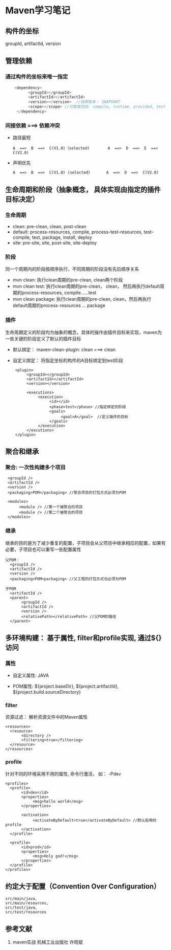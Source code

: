 # Maven学习笔记

## 构件的坐标

groupId, artifactId, version

## 管理依赖 
    
### 通过构件的坐标来唯一指定

````java
	<dependency>
          <groupId></groupId>
          <artifactId></artifactId>
          <version></version>  //快照版本： SNAPSHOT
          <scope></scope> //可取值包括: compile, runtime, provided, test, system(不常用)
     </dependency>
````

### 间接依赖 ===> 依赖冲突

* 路径最短
	````     
	A  ==>  B  ==>  C(V1.0)（selected)        A  ==>  D  ==>  E  ==> C(V2.0)
	````
* 声明优先
	````
	A  ==>  B  ==>  C(V1.0) (selected)       A  ==>  D  ==>  C(V2.0)
	````

## 生命周期和阶段（抽象概念， 具体实现由指定的插件目标决定）
     
### 生命周期
* clean: pre-clean, clean, post-clean
* default: process-resources, compile, process-test-resources, test-compile, test, package, install, deploy
* site: pre-site, site, post-site, site-deploy

### 阶段
 
同一个周期内的阶段按顺序执行，不同周期的阶段没有先后顺序关系

* mvn clean: 执行clean周期的pre-clean, clean两个阶段
* mvn clean test: 执行clean周期的pre-clean， clean， 然后再执行default周期的process-resources, compile……test
* mvn clean package:  执行clean周期的pre-clean, clean，然后再执行default周期的process-resources ... package

### 插件

生命周期定义的阶段均为抽象的概念，具体的操作由插件目标来实现，maven为一些关键的阶段定义了默认的插件目标

* 默认绑定： maven-clean-plugin: clean  ===> clean

* 自定义绑定： 将指定坐标的构件的A目标绑定到test阶段

	````
	 <plugin>
	      <groupId></groupId>
	      <artifactId></artifactId>
	      <version></version>
	      
	      <executions>
	           <execution>
	                <id></id>
	                <phase>test</phase> //指定绑定的阶段
	                <goals>
	                     <goal>A</goal>  //定义插件的目标
	                </goals>
	           </execution>
	      </excutions>
	 </plugin>
	````

## 聚合和继承
     
### 聚合: 一次性构建多个项目
     
````
 <groupId />
 <artifactId />
 <version />
 <packaging>POM</packaging> //聚合项目的打包方式必须为POM
 
 <modules>
      <module /> //第一个被聚合的项目
      <module /> //第二个被聚合的项目
 </modules>
````

### 继承

继承的目的是为了减少重复的配置，子项目会从父项目中继承相应的配置，如果有必要，子项目也可以重写一些配置属性

```
父POM：
  <groupId />
  <artifactId />
  <version />
  <packaging>POM<packaging> //父工程的打包方式也必须为POM

子POM
  <artifactId />
  <parent>
       <groupId />
       <artifactId />
       <version />
       <relativePath></relativePath> //父POM的路径
  </parent>
```

## 多环境构建： 基于属性, filter和profile实现, 通过${}访问
### 属性

* 自定义属性: <helloWorld>JAVA</helloWorld>

* POM属性: ${project.baseDir}, ${project.artifactId}, ${project.build.sourceDirectory}

### filter

资源过滤： 解析资源文件中的Maven属性

````
<resources>
  <resource>
       <directory />
       <filtering>true</filtering>
  </resource>
</resources>
````

### profile

针对不同的环境采用不用的属性, 命令行激活， 如： -Pdev

````
<profiles>
  <profile>
       <id>dev</id>
       <properties>
            <msg>hello world</msg>
       </properties>

       <activation>
            <activateByDefault>true</activateByDefault> //默认启用的profile
       </activation>
  </profile>

  <profile>
       <id>prod</id>
       <properties>
            <msg>Holy god!</msg>
       </properties>
  </profile>
</profiles>
````

## 约定大于配置（Convention Over Configuration）
````
src/main/java, 
src/main/resources, 
src/test/java, 
src/test/resources
````

## 参考文献

1. maven实战  机械工业出版社  许晓斌
